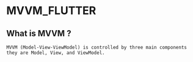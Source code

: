 # MVVM_FLUTTER

## What is MVVM ?

    MVVM (Model-View-ViewModel) is controlled by three main components they are Model, View, and ViewModel.

